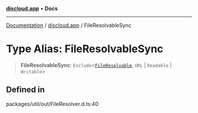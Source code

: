 [**discloud.app**](../README.md) • **Docs**

***

[Documentation](../../packages.md) / [discloud.app](../README.md) / FileResolvableSync

# Type Alias: FileResolvableSync

> **FileResolvableSync**: `Exclude`\<[`FileResolvable`](FileResolvable.md), `URL` \| `Readable` \| `Writable`\>

## Defined in

packages/util/out/FileResolver.d.ts:40
